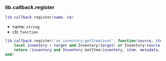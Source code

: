 ### lib.callback.register
```lua
lib.callback.register(name, cb)
```
* name: `string`
* cb: `function`

```lua
lib.callback.register('ox_inventory:getItemCount', function(source, item, metadata, target)
    local inventory = target and Inventory(target) or Inventory(source)
    return (inventory and Inventory.GetItem(inventory, item, metadata, true)) or 0
end)
```
